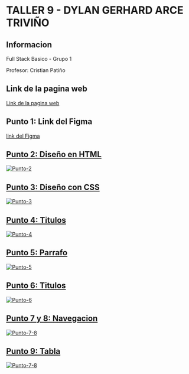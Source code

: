 <h1>TALLER 9 - DYLAN GERHARD ARCE TRIVIÑO</h1>
    <h2>Informacion</h2>
        <p>Full Stack Basico - Grupo 1</p>
        <p>Profesor: Cristian Patiño</p>

<h2>Link de la pagina web</h2>
    <a href="https://gerhardarce.github.io/taller-9-full-stack/">Link de la pagina web</a>

<h2>Punto 1: Link del Figma</h2>
    <a href="https://www.figma.com/file/5UI6LHHb8z7FHZAh4jy8jh/DYLAN-GERHARD-ARCE-TRIVI%C3%91O?type=design&node-id=0%3A1&mode=design&t=2oAxdRiMVJYUm3ID-1">link del Figma</h2>

<h2>Punto 2: Diseño en HTML</h2>
    <img src="./public/images/punto-2.png" alt="Punto-2"> 

<h2>Punto 3: Diseño con CSS</h2>
    <img src="./public/images/punto-3.png" alt="Punto-3">

<h2>Punto 4: Titulos</h2>
    <img src="./public/images/punto-4.png" alt="Punto-4">

<h2>Punto 5: Parrafo</h2>
    <img src="./public/images/punto-5.jpg" alt="Punto-5">

<h2>Punto 6: Titulos</h2>
    <img src="./public/images/Punto-6.png" alt="Punto-6">

<h2>Punto 7 y 8: Navegacion</h2>
    <img src="./public/images/Punto-7-8.png" alt="Punto-7-8">

<h2>Punto 9: Tabla</h2>
    <img src="./public/images/Punto-9.png" alt="Punto-7-8">


